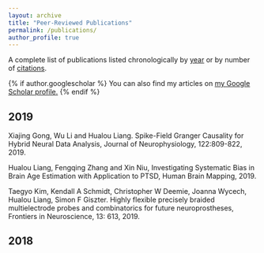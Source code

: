 ```yaml
---
layout: archive
title: "Peer-Reviewed Publications"
permalink: /publications/
author_profile: true
---
```


A complete list of publications listed chronologically by [year](https://scholar.google.com/citations?hl=en&user=RCFfCtUAAAAJ&view_op=list_works&sortby=pubdate) or by number of [citations](https://scholar.google.com/citations?user=RCFfCtUAAAAJ&hl=en).

{% if author.googlescholar %}
  You can also find my articles on <u><a href="{{author.googlescholar}}">my Google Scholar profile</a>.</u>
{% endif %}

2019
------
Xiajing Gong, Wu Li and Hualou Liang.  Spike-Field Granger Causality for Hybrid Neural Data Analysis, Journal of Neurophysiology, 122:809-822, 2019. 

Hualou Liang, Fengqing Zhang and Xin Niu,  Investigating Systematic Bias in Brain Age Estimation with Application to PTSD, Human Brain Mapping, 2019.  

Taegyo Kim, Kendall A Schmidt, Christopher W Deemie, Joanna Wycech, Hualou Liang, Simon F Giszter.  Highly flexible precisely braided multielectrode probes and combinatorics for future neuroprostheses, Frontiers in Neuroscience, 13: 613, 2019. 

2018
------

